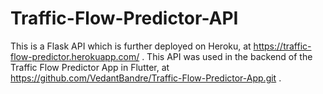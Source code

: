 # Traffic-Flow-Predictor-API
This is a Flask API which is further deployed on Heroku, at https://traffic-flow-predictor.herokuapp.com/ .
This API was used in the backend of the Traffic Flow Predictor App in Flutter, at https://github.com/VedantBandre/Traffic-Flow-Predictor-App.git .
